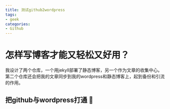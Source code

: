 ```yaml
---
title: 测试github2wordpress
tags: 
- geek
categories:
- Github
---
```


# 怎样写博客才能又轻松又好用？
我设计了两个仓库，一个用jekyll部署了静态博客，另一个作为文章的收集中心。第二个仓库还会把我的文章同步到我的wordpress和静态博客上，起到备份和引流的作用。


## 把github与wordpress打通 👋
